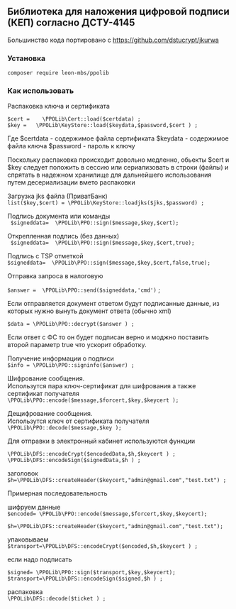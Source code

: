 ## Библиотека  для наложения цифровой подписи  (КЕП)  согласно ДСТУ-4145

Большинство  кода  портировано с <https://github.com/dstucrypt/jkurwa>  

### Установка  


`composer require leon-mbs/ppolib`

### Как  использовать

Распаковка  ключа  и сертификата  
   ```
   $cert =    \PPOLib\Cert::load($certdata) ;  
   $key =   \PPOLib\KeyStore::load($keydata,$password,$cert ) ;
   ``` 
   Где
   $certdata - содержимое файла сертификата
   $keydata - содержимое файла ключа
   $password - пароль  к  ключу
   
   Поскольку  распаковка  происходит  довольно  медленно, обьекты     $cert и $key  следует 
   положить  в  сессию  или  сериализовать в  строки (файлы)  и спрятать в  надежном  хранилище 
   для дальнейшего использования путем  десериализации вмето распаковки
     
   
   Загрузка  jks файла (ПриватБанк)   
   `list($key,$cert) = \PPOLib\KeyStore::loadjks($jks,$password) ;`
   
 
   Подпись  документа  или  команды  
  ` $signeddata=  \PPOLib\PPO::sign($message,$key,$cert);`

   Открепленная  подпись (без данных)  
  ` $signeddata=  \PPOLib\PPO::sign($message,$key,$cert,true);`

   Подпись с  TSP отметкой  
   `$signeddata=  \PPOLib\PPO::sign($message,$key,$cert,false,true);`

   
   Отправка  запроса  в  налоговую
   
   `$answer =  \PPOLib\PPO::send($signeddata,'cmd')`  ;
   
   
   Если  отправляется  документ  ответом  будут  подписанные  данные, из  которых нужно вынуть документ ответа (обычно  xml)

   `$data = \PPOLib\PPO::decrypt($answer ) ;`
   
   Если ответ  с ФС то он  будет  подписан  верно  и моджно поставить второй параметр  true что  ускорит  обработку.
   
   
   Получение информации о  подписи  
  `$info = \PPOLib\PPO::signinfo($answer) ;`
 
 
   Шифрование сообщения.  
   Использутся  пара  ключ-сертификат для  шифрования а  также  сертификат  получателя
   `\PPOLib\PPO::encode($message,$forcert,$key,$keycert );`

   Дещифрование сообщения.  
   Использутся  ключ  от сертификата  получателя   
   `\PPOLib\PPO::decode($message,$key );`
   
   
   Для отправки  в электронный кабинет  используются функции  
   
   `\PPOLib\DFS::encodeCrypt($encodedData,$h,$keycert ) ;`  
   `\PPOLib\DFS::encodeSign($signedData,$h ) ;`

   заголовок  
   `$h=\PPOLib\DFS::createHeader($keycert,"admin@gmail.com","test.txt") ;`  
   
   Примерная последовательность  

   шифруем данные  
   `$encoded= \PPOLib\PPO::encode($message,$forcert,$key,$keycert);`

   `$h=\PPOLib\DFS::createHeader($keycert,"admin@gmail.com","test.txt");`

   упаковываем  
   `$transport=\PPOLib\DFS::encodeCrypt($encoded,$h,$keycert ) ;`

   если надо  подписать  
   ```
   $signed= \PPOLib\PPO::sign($transport,$key,$keycert);     
   $transport=\PPOLib\DFS::encodeSign($signed,$h ) ;
   ```
      
   распаковка  
   `\PPOLib\DFS::decode($ticket ) ;`
      
   
   
   
